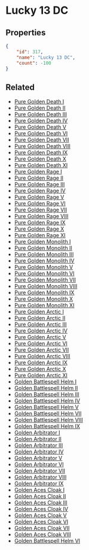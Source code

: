 # Lucky 13 DC

<no description available>

## Properties

```json
{
    "id": 317,
    "name": "Lucky 13 DC",
    "count": -100
}
```

## Related

- [Pure Golden Death I](../items/8959-pure-golden-death-i.md)
- [Pure Golden Death II](../items/8960-pure-golden-death-ii.md)
- [Pure Golden Death III](../items/8961-pure-golden-death-iii.md)
- [Pure Golden Death IV](../items/8962-pure-golden-death-iv.md)
- [Pure Golden Death V](../items/8963-pure-golden-death-v.md)
- [Pure Golden Death VI](../items/8964-pure-golden-death-vi.md)
- [Pure Golden Death VII](../items/8965-pure-golden-death-vii.md)
- [Pure Golden Death VIII](../items/8966-pure-golden-death-viii.md)
- [Pure Golden Death IX](../items/8967-pure-golden-death-ix.md)
- [Pure Golden Death X](../items/8968-pure-golden-death-x.md)
- [Pure Golden Death XI](../items/8969-pure-golden-death-xi.md)
- [Pure Golden Rage I](../items/8981-pure-golden-rage-i.md)
- [Pure Golden Rage II](../items/8982-pure-golden-rage-ii.md)
- [Pure Golden Rage III](../items/8983-pure-golden-rage-iii.md)
- [Pure Golden Rage IV](../items/8984-pure-golden-rage-iv.md)
- [Pure Golden Rage V](../items/8985-pure-golden-rage-v.md)
- [Pure Golden Rage VI](../items/8986-pure-golden-rage-vi.md)
- [Pure Golden Rage VII](../items/8987-pure-golden-rage-vii.md)
- [Pure Golden Rage VIII](../items/8988-pure-golden-rage-viii.md)
- [Pure Golden Rage IX](../items/8989-pure-golden-rage-ix.md)
- [Pure Golden Rage X](../items/8990-pure-golden-rage-x.md)
- [Pure Golden Rage XI](../items/8991-pure-golden-rage-xi.md)
- [Pure Golden Monolith I](../items/9003-pure-golden-monolith-i.md)
- [Pure Golden Monolith II](../items/9004-pure-golden-monolith-ii.md)
- [Pure Golden Monolith III](../items/9005-pure-golden-monolith-iii.md)
- [Pure Golden Monolith IV](../items/9006-pure-golden-monolith-iv.md)
- [Pure Golden Monolith V](../items/9007-pure-golden-monolith-v.md)
- [Pure Golden Monolith VI](../items/9008-pure-golden-monolith-vi.md)
- [Pure Golden Monolith VII](../items/9009-pure-golden-monolith-vii.md)
- [Pure Golden Monolith VIII](../items/9010-pure-golden-monolith-viii.md)
- [Pure Golden Monolith IX](../items/9011-pure-golden-monolith-ix.md)
- [Pure Golden Monolith X](../items/9012-pure-golden-monolith-x.md)
- [Pure Golden Monolith XI](../items/9013-pure-golden-monolith-xi.md)
- [Pure Golden Arctic I](../items/9025-pure-golden-arctic-i.md)
- [Pure Golden Arctic II](../items/9026-pure-golden-arctic-ii.md)
- [Pure Golden Arctic III](../items/9027-pure-golden-arctic-iii.md)
- [Pure Golden Arctic IV](../items/9028-pure-golden-arctic-iv.md)
- [Pure Golden Arctic V](../items/9029-pure-golden-arctic-v.md)
- [Pure Golden Arctic VI](../items/9030-pure-golden-arctic-vi.md)
- [Pure Golden Arctic VII](../items/9031-pure-golden-arctic-vii.md)
- [Pure Golden Arctic VIII](../items/9032-pure-golden-arctic-viii.md)
- [Pure Golden Arctic IX](../items/9033-pure-golden-arctic-ix.md)
- [Pure Golden Arctic X](../items/9034-pure-golden-arctic-x.md)
- [Pure Golden Arctic XI](../items/9035-pure-golden-arctic-xi.md)
- [Golden Battlespell Helm I](../items/9045-golden-battlespell-helm-i.md)
- [Golden Battlespell Helm II](../items/9046-golden-battlespell-helm-ii.md)
- [Golden Battlespell Helm III](../items/9047-golden-battlespell-helm-iii.md)
- [Golden Battlespell Helm IV](../items/9048-golden-battlespell-helm-iv.md)
- [Golden Battlespell Helm V](../items/9049-golden-battlespell-helm-v.md)
- [Golden Battlespell Helm VII](../items/9051-golden-battlespell-helm-vii.md)
- [Golden Battlespell Helm VIII](../items/9052-golden-battlespell-helm-viii.md)
- [Golden Battlespell Helm IX](../items/9053-golden-battlespell-helm-ix.md)
- [Golden Arbitrator I](../items/9036-golden-arbitrator-i.md)
- [Golden Arbitrator II](../items/9037-golden-arbitrator-ii.md)
- [Golden Arbitrator III](../items/9038-golden-arbitrator-iii.md)
- [Golden Arbitrator IV](../items/9039-golden-arbitrator-iv.md)
- [Golden Arbitrator V](../items/9040-golden-arbitrator-v.md)
- [Golden Arbitrator VI](../items/9041-golden-arbitrator-vi.md)
- [Golden Arbitrator VII](../items/9042-golden-arbitrator-vii.md)
- [Golden Arbitrator VIII](../items/9043-golden-arbitrator-viii.md)
- [Golden Arbitrator IX](../items/9044-golden-arbitrator-ix.md)
- [Golden Aces Cloak I](../items/9098-golden-aces-cloak-i.md)
- [Golden Aces Cloak II](../items/9099-golden-aces-cloak-ii.md)
- [Golden Aces Cloak III](../items/9100-golden-aces-cloak-iii.md)
- [Golden Aces Cloak IV](../items/9101-golden-aces-cloak-iv.md)
- [Golden Aces Cloak V](../items/9102-golden-aces-cloak-v.md)
- [Golden Aces Cloak VI](../items/9103-golden-aces-cloak-vi.md)
- [Golden Aces Cloak VII](../items/9104-golden-aces-cloak-vii.md)
- [Golden Aces Cloak VIII](../items/9105-golden-aces-cloak-viii.md)
- [Golden Battlespell Helm VI](../items/9423-golden-battlespell-helm-vi.md)

